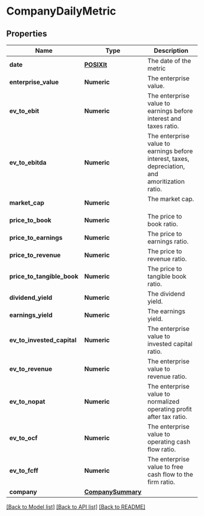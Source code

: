 # CompanyDailyMetric

[//]: # (CLASS:IntrinioSDK::CompanyDailyMetric)

[//]: # (KIND:object)

## Properties

[//]: # (START_DEFINITION)

Name | Type | Description
------------ | ------------- | -------------
**date** | [**POSIXlt**](POSIXlt.md) | The date of the metric &nbsp;
**enterprise_value** | **Numeric** | The enterprise value. &nbsp;
**ev_to_ebit** | **Numeric** | The enterprise value to earnings before interest and taxes ratio. &nbsp;
**ev_to_ebitda** | **Numeric** | The enterprise value to earnings before interest, taxes, depreciation, and amoritization ratio. &nbsp;
**market_cap** | **Numeric** | The market cap. &nbsp;
**price_to_book** | **Numeric** | The price to book ratio. &nbsp;
**price_to_earnings** | **Numeric** | The price to earnings ratio. &nbsp;
**price_to_revenue** | **Numeric** | The price to revenue ratio. &nbsp;
**price_to_tangible_book** | **Numeric** | The price to tangible book ratio. &nbsp;
**dividend_yield** | **Numeric** | The dividend yield. &nbsp;
**earnings_yield** | **Numeric** | The earnings yield. &nbsp;
**ev_to_invested_capital** | **Numeric** | The enterprise value to invested capital ratio. &nbsp;
**ev_to_revenue** | **Numeric** | The enterprise value to revenue ratio. &nbsp;
**ev_to_nopat** | **Numeric** | The enterprise value to normalized operating profit after tax ratio. &nbsp;
**ev_to_ocf** | **Numeric** | The enterprise value to operating cash flow ratio. &nbsp;
**ev_to_fcff** | **Numeric** | The enterprise value to free cash flow to the firm ratio. &nbsp;
**company** | [**CompanySummary**](CompanySummary.md) |  &nbsp;

[//]: # (END_DEFINITION)


[//]: # (CONTAINED_CLASS:IntrinioSDK::POSIXlt)


[//]: # (CONTAINED_CLASS:IntrinioSDK::CompanySummary)


[[Back to Model list]](../README.md#documentation-for-models) [[Back to API list]](../README.md#documentation-for-api-endpoints) [[Back to README]](../README.md)


